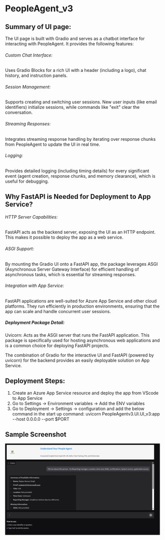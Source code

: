 # PeopleAgent_v3

##  Summary of UI page:
The UI page is built with Gradio and serves as a chatbot interface for interacting with PeopleAgent. It provides the following features:

###### Custom Chat Interface: 
Uses Gradio Blocks for a rich UI with a header (including a logo), chat history, and instruction panels.
###### Session Management: 
Supports creating and switching user sessions. New user inputs (like email identifiers) initialize sessions, while commands like "exit" clear the conversation.
###### Streaming Responses: 
Integrates streaming response handling by iterating over response chunks from PeopleAgent to update the UI in real time.
###### Logging: 
Provides detailed logging (including timing details) for every significant event (agent creation, response chunks, and memory clearance), which is useful for debugging.

## Why FastAPI is Needed for Deployment to App Service?

###### HTTP Server Capabilities: 
FastAPI acts as the backend server, exposing the UI as an HTTP endpoint. This makes it possible to deploy the app as a web service.
###### ASGI Support: 
By mounting the Gradio UI onto a FastAPI app, the package leverages ASGI (Asynchronous Server Gateway Interface) for efficient handling of asynchronous tasks, which is essential for streaming responses.

###### Integration with App Service: 
FastAPI applications are well-suited for Azure App Service and other cloud platforms. They run efficiently in production environments, ensuring that the app can scale and handle concurrent user sessions.


##### Deployment Package Detail:

Uvicorn: Acts as the ASGI server that runs the FastAPI application. This package is specifically used for hosting asynchronous web applications and is a common choice for deploying FastAPI projects.

The combination of Gradio for the interactive UI and FastAPI (powered by uvicorn) for the backend provides an easily deployable solution on App Service.

## Deployment Steps:


1. Create an Azure App Service resource and deploy the app from VScode to App Service
2. Go to Settings -> Environment variables -> Add the ENV variables  
3. Go to Deployment -> Settings -> configuration and add the below command in the start up command:
uvicorn PeopleAgentv3.UI.UI_v3:app --host 0.0.0.0 --port $PORT


## Sample Screenshot

![alt text](./images/image.png)
